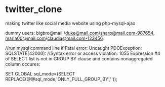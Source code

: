 # twitter_clone
making twitter like social media website using php-mysql-ajax

dummy users:
bigbro@mail /duke@mail.com/sharp@mail.com-987654, maria00@mail.com/claudia@mail.com-123456


 //run mysql command line if Fatal error: Uncaught PDOException: SQLSTATE[42000]: 
 //Syntax error or access violation: 1055 Expression #4 of SELECT list is not in GROUP BY clause and contains nonaggregated column occures: 
 
 SET GLOBAL sql_mode=(SELECT REPLACE(@@sql_mode,'ONLY_FULL_GROUP_BY','')); 
